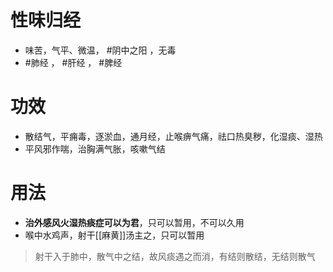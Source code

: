 # 性味归经
- 味苦，气平、微温， #阴中之阳 ，无毒
- #肺经 ， #肝经 ， #脾经 
# 功效
- 散结气，平痈毒，逐淤血，通月经，止喉痹气痛，祛口热臭秽，化湿痰、湿热
- 平风邪作喘，治胸满气胀，咳嗽气结
# 用法
- **治外感风火湿热痰症可以为君**，只可以暂用，不可以久用
- 喉中水鸡声，射干[[麻黄]]汤主之，只可以暂用
>射干入于肺中，散气中之结，故风痰遇之而消，有结则散结，无结则散气